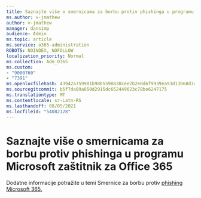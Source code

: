 ```yaml
---
title: Saznajte više o smernicama za borbu protiv phishinga u programu Microsoft zaštitnik za Office 365
ms.author: v-jmathew
author: v-jmathew
manager: dansimp
audience: Admin
ms.topic: article
ms.service: o365-administration
ROBOTS: NOINDEX, NOFOLLOW
localization_priority: Normal
ms.collection: Adm_O365
ms.custom:
- "9000760"
- "7391"
ms.openlocfilehash: 43942a759981b98b5598830cee2b2e0d6f9939ea93d13b68d74a7a1d7db201d4
ms.sourcegitcommit: b5f7da89a650d2915dc652449623c78be6247175
ms.translationtype: MT
ms.contentlocale: sr-Latn-RS
ms.lasthandoff: 08/05/2021
ms.locfileid: "54082128"
---
```

# <a name="learn-more-about-anti-phishing-policies-in-microsoft-defender-for-office-365"></a>Saznajte više o smernicama za borbu protiv phishinga u programu Microsoft zaštitnik za Office 365

Dodatne informacije potražite u temi Smernice za borbu protiv [phishing Microsoft 365.](https://go.microsoft.com/fwlink/?linkid=2092235)
